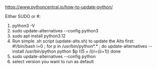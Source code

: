 https://www.pythoncentral.io/how-to-update-python/

Either SUDO or #:
1. python3 -V
2. sudo update-alternatives --config python3
3. sudo apt install python3.12
4. Run simple .sh script (update-alts.sh) to update the Alts first:
    #!/bin/bash
    i=0 ; for p in /usr/bin/python*.* ; do
    update-alternatives --install /usr/bin/python python $p $((5 + i))
    i=$((i+1))
    done
4. sudo update-alternatives --config python
5. select version you want to run as default